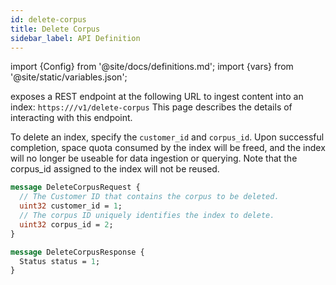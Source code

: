 ```yaml
---
id: delete-corpus
title: Delete Corpus
sidebar_label: API Definition
---
```


import {Config} from '@site/docs/definitions.md';
import {vars} from '@site/static/variables.json';

<Config v="names.product"/> exposes a REST endpoint at the following URL
to ingest content into an index:
<code>https://<Config v="domains.rest.admin"/>/v1/delete-corpus</code>
This page describes the details of interacting with this endpoint.

To delete an index, specify the `customer_id` and `corpus_id`. Upon
successful completion, space quota consumed by the index will be freed,
and the index will no longer be useable for data ingestion or querying.
Note that the corpus_id assigned to the index will not be reused.

```protobuf
message DeleteCorpusRequest {
  // The Customer ID that contains the corpus to be deleted.
  uint32 customer_id = 1;
  // The corpus ID uniquely identifies the index to delete.
  uint32 corpus_id = 2;
}

message DeleteCorpusResponse {
  Status status = 1;
}
```

